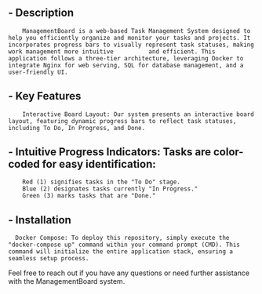 ## - Description
        ManagementBoard is a web-based Task Management System designed to help you efficiently organize and monitor your tasks and projects. It incorporates progress bars to visually represent task statuses, making work management more intuitive          and efficient. This application follows a three-tier architecture, leveraging Docker to integrate Nginx for web serving, SQL for database management, and a user-friendly UI.

## - Key Features
        Interactive Board Layout: Our system presents an interactive board layout, featuring dynamic progress bars to reflect task statuses, including To Do, In Progress, and Done.

## - Intuitive Progress Indicators: Tasks are color-coded for easy identification:

        Red (1) signifies tasks in the "To Do" stage.
        Blue (2) designates tasks currently "In Progress."
        Green (3) marks tasks that are "Done."

## - Installation
      Docker Compose: To deploy this repository, simply execute the "docker-compose up" command within your command prompt (CMD). This command will initialize the entire application stack, ensuring a seamless setup process.


 Feel free to reach out if you have any questions or need further assistance with the ManagementBoard system. 

 
